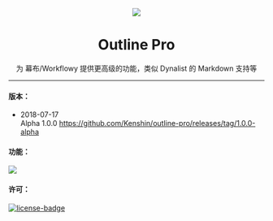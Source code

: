 <p align="center"><img src="http://ksria.qiniudn.com/logo@outline.png" /></p>
<h1 align="center">Outline Pro</h1>
<p align="center">为 幕布/Workflowy 提供更高级的功能，类似 Dynalist 的 Markdown 支持等</p>

***

#### 版本：

- 2018-07-17  
  Alpha 1.0.0 <https://github.com/Kenshin/outline-pro/releases/tag/1.0.0-alpha>

#### 功能：

![](http://ksria.qiniudn.com/introduce@outline.png)

#### 许可：
[![license-badge]][license-link]

<!-- Link -->
[license-badge]:    https://img.shields.io/github/license/mashape/apistatus.svg
[license-link]:     https://opensource.org/licenses/MIT